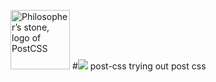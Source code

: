 <img width="95" height="95" title="Philosopher’s stone, logo of PostCSS" src="http://postcss.github.io/postcss/logo.svg"> #![](https://avatars1.githubusercontent.com/u/8237355?v=2&s=50) post-css
trying out post css 